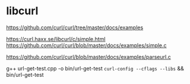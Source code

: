 # libcurl

https://github.com/curl/curl/tree/master/docs/examples

https://curl.haxx.se/libcurl/c/simple.html
https://github.com/curl/curl/blob/master/docs/examples/simple.c

https://github.com/curl/curl/blob/master/docs/examples/parseurl.c


g++ url-get-test.cpp -o bin/url-get-test `curl-config --cflags --libs` && bin/url-get-test

